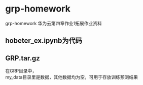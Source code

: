 # grp-homework
grp-homework 华为云第四章作业1拓展作业资料   

## hobeter_ex.ipynb为代码   

## GRP.tar.gz    
在GRP目录中，  
my_data目录里是数据，其他数据均为空，可用于存放训练预测结果   
